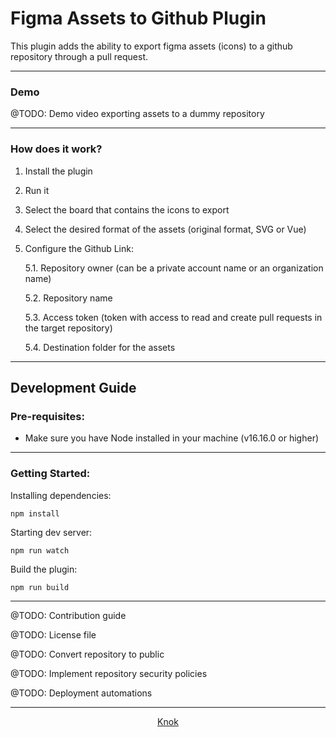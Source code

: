 # Figma Assets to Github Plugin

This plugin adds the ability to export figma assets (icons) to a github repository through a pull request.

---

### Demo

@TODO: Demo video exporting assets to a dummy repository

---

### How does it work?

1. Install the plugin
2. Run it
3. Select the board that contains the icons to export
4. Select the desired format of the assets (original format, SVG or Vue)
5. Configure the Github Link:

   5.1. Repository owner (can be a private account name or an organization name)

   5.2. Repository name

   5.3. Access token (token with access to read and create pull requests in the target repository)

   5.4. Destination folder for the assets

---

## Development Guide

### Pre-requisites:

- Make sure you have Node installed in your machine (v16.16.0 or higher)

---

### Getting Started:

Installing dependencies:

```
npm install
```

Starting dev server:

```
npm run watch
```

Build the plugin:

```
npm run build
```

---

@TODO: Contribution guide

@TODO: License file

@TODO: Convert repository to public

@TODO: Implement repository security policies

@TODO: Deployment automations

---

<p align="center">
    <a href="https://knokcare.com">Knok</a>
</p>
